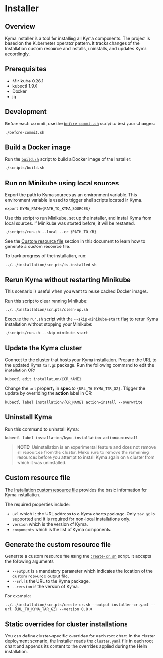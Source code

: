 # Installer

## Overview

Kyma Installer is a tool for installing all Kyma components. The project is based on the Kubernetes operator pattern. It tracks changes of the Installation custom resource and installs, uninstalls, and updates Kyma accordingly.

## Prerequisites

- Minikube 0.26.1
- kubectl 1.9.0
- Docker
- jq

## Development

Before each commit, use the [`before-commit.sh`](./before-commit.sh) script to test your changes:
  ```
  ./before-commit.sh
  ```

## Build a Docker image

Run the [`build.sh`](./scripts/build.sh) script to build a Docker image of the Installer:
  ```
  ./scripts/build.sh
  ```

## Run on Minikube using local sources

Export the path to Kyma sources as an environment variable. This environment variable is used to trigger shell scripts located in Kyma.
  ```
  export KYMA_PATH={PATH_TO_KYMA_SOURCES}
  ```

Use this script to run Minikube, set up the Installer, and install Kyma from local sources. If Minikube was started before, it will be restarted.
  ```
  ./scripts/run.sh --local --cr {PATH_TO_CR}
  ```

See the [Custom resource file](#custom-resource-file) section in this document to learn how to generate a custom resource file.

To track progress of the installation, run:
  ```
  ../../installation/scripts/is-installed.sh
  ```

## Rerun Kyma without restarting Minikube

This scenario is useful when you want to reuse cached Docker images.

Run this script to clear running Minikube:
  ```
  ../../installation/scripts/clean-up.sh
  ```

Execute the `run.sh` script with the `--skip-minikube-start` flag to rerun Kyma installation without stopping your Minikube:
  ```
  ./scripts/run.sh --skip-minikube-start
  ```

## Update the Kyma cluster

Connect to the cluster that hosts your Kyma installation. Prepare the URL to the updated Kyma `tar.gz` package. Run the following command to edit the installation CR:
  ```
  kubectl edit installation/{CR_NAME}
  ```

Change the `url` property in **spec** to `{URL_TO KYMA_TAR_GZ}`. Trigger the update by overriding the **action** label in CR:
  ```
  kubectl label installation/{CR_NAME} action=install --overwrite
  ```

## Uninstall Kyma

Run this command to uninstall Kyma:
  ```
  kubectl label installation/kyma-installation action=uninstall
  ```

>**NOTE:** Uninstallation is an experimental feature and does not remove all resources from the cluster. Make sure to remove the remaining resources before you attempt to install Kyma again on a cluster from which it was uninstalled.  

## Custom resource file

The [Installation custom resource file](https://kyma-project.io/docs/root/kyma/#custom-resource-installation) provides the basic information for Kyma installation.

The required properties include:

- `url` which is the URL address to a Kyma charts package. Only `tar.gz` is supported and it is required for non-local installations only.
- `version` which is the version of Kyma.
- `components` which is the list of Kyma components.

## Generate the custom resource file

Generate a custom resource file using the [`create-cr.sh`](../../installation/scripts/create-cr.sh) script. It accepts the following arguments:

- `--output` is a mandatory parameter which indicates the location of the custom resource output file.
- `--url` is the URL to the Kyma package.
- `--version` is the version of Kyma.

For example:
  ```
  ../../installation/scripts/create-cr.sh --output installer-cr.yaml --url {URL_TO_KYMA_TAR_GZ} --version 0.8.0
  ```

## Static overrides for cluster installations

You can define cluster-specific overrides for each root chart. In the cluster deployment scenario, the Installer reads the `cluster.yaml` file in each root chart and appends its content to the overrides applied during the Helm installation.
